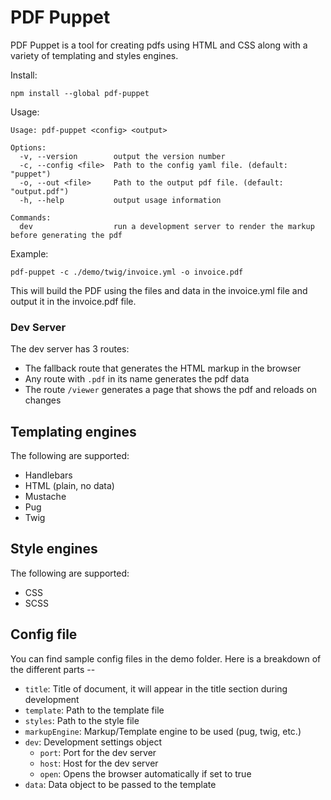 # PDF Puppet

PDF Puppet is a tool for creating pdfs using HTML and CSS along with a variety of templating and styles engines.

Install:

`npm install --global pdf-puppet`

Usage:

```
Usage: pdf-puppet <config> <output>

Options:
  -v, --version        output the version number
  -c, --config <file>  Path to the config yaml file. (default: "puppet")
  -o, --out <file>     Path to the output pdf file. (default: "output.pdf")
  -h, --help           output usage information

Commands:
  dev                  run a development server to render the markup before generating the pdf
```

Example:

`pdf-puppet -c ./demo/twig/invoice.yml -o invoice.pdf`

This will build the PDF using the files and data in the invoice.yml file and output it in the invoice.pdf file.

### Dev Server

The dev server has 3 routes:

  - The fallback route that generates the HTML markup in the browser
  - Any route with `.pdf` in its name generates the pdf data
  - The route `/viewer` generates a page that shows the pdf and reloads on changes


## Templating engines

The following are supported:

  - Handlebars
  - HTML (plain, no data)
  - Mustache
  - Pug
  - Twig

## Style engines

The following are supported:

  - CSS
  - SCSS

## Config file

You can find sample config files in the demo folder. Here is a breakdown of the different parts --

  - `title`: Title of document, it will appear in the title section during development
  - `template`: Path to the template file
  - `styles`: Path to the style file
  - `markupEngine`: Markup/Template engine to be used (pug, twig, etc.)
  - `dev`: Development settings object
    * `port`: Port for the dev server
    * `host`: Host for the dev server
    * `open`: Opens the browser automatically if set to true
  - `data`: Data object to be passed to the template

